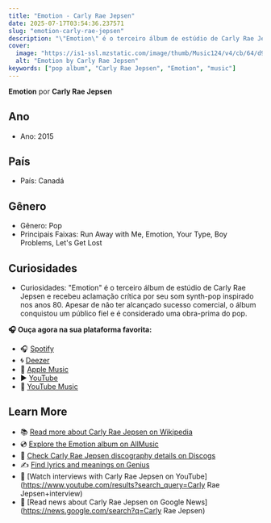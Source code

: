 ```yaml
---
title: "Emotion - Carly Rae Jepsen"
date: 2025-07-17T03:54:36.237571
slug: "emotion-carly-rae-jepsen"
description: "\"Emotion\" é o terceiro álbum de estúdio de Carly Rae Jepsen e recebeu aclamação crítica por seu som synth-pop inspirado nos anos 80."
cover:
  image: "https://is1-ssl.mzstatic.com/image/thumb/Music124/v4/cb/64/d9/cb64d953-3fc9-4c41-565c-5c9f510be59c/20UMGIM69423.rgb.jpg/500x500bb.jpg"
  alt: "Emotion by Carly Rae Jepsen"
keywords: ["pop album", "Carly Rae Jepsen", "Emotion", "music"]
---
```


**Emotion** por **Carly Rae Jepsen**
## Ano
- Ano: 2015
## País
- País: Canadá
## Gênero
- Gênero: Pop
- Principais Faixas: Run Away with Me, Emotion, Your Type, Boy Problems, Let's Get Lost
## Curiosidades
- Curiosidades: "Emotion" é o terceiro álbum de estúdio de Carly Rae Jepsen e recebeu aclamação crítica por seu som synth-pop inspirado nos anos 80. Apesar de não ter alcançado sucesso comercial, o álbum conquistou um público fiel e é considerado uma obra-prima do pop.



**🎧 Ouça agora na sua plataforma favorita:**

- 🎧 [Spotify](https://open.spotify.com/search/Emotion%20Carly%20Rae%20Jepsen)
- 🌀 [Deezer](https://www.deezer.com/search/Emotion%20Carly%20Rae%20Jepsen)
- 🍎 [Apple Music](https://music.apple.com/search?term=Emotion%20Carly%20Rae%20Jepsen)
- ▶️ [YouTube](https://www.youtube.com/results?search_query=Emotion%20Carly%20Rae%20Jepsen)
- 🎵 [YouTube Music](https://music.youtube.com/search?q=Emotion%20Carly%20Rae%20Jepsen)

## Learn More

- 📚 [Read more about Carly Rae Jepsen on Wikipedia](https://en.wikipedia.org/wiki/Carly+Rae+Jepsen)
- 💿 [Explore the Emotion album on AllMusic](https://www.allmusic.com/search/albums/Emotion)
- 📀 [Check Carly Rae Jepsen discography details on Discogs](https://www.discogs.com/search/?q=Emotion+Carly+Rae+Jepsen&type=all)
- ✍️ [Find lyrics and meanings on Genius](https://genius.com/search?q=Emotion%20Carly+Rae+Jepsen)
- 🎤 [Watch interviews with Carly Rae Jepsen on YouTube](https://www.youtube.com/results?search_query=Carly Rae Jepsen+interview)
- 📰 [Read news about Carly Rae Jepsen on Google News](https://news.google.com/search?q=Carly Rae Jepsen)